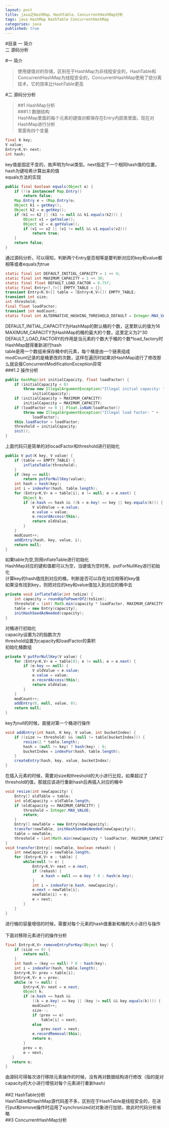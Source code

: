 ```yaml
---
layout: post
title: java之HashMap、HashTable、ConcurrentHashMap分析
tags: java HashMap HashTable ConcurrentHashMap 
categories: java
published: true
---
```


#目录
一 简介</br>
二 源码分析

#一 简介</br>
> 使用键值对的存储，区别在于HashMap为非线程安全的，HashTable和ConcurrentHashMap为线程安全的，ConcurrentHashMap使用了锁分离技术，它的效率比HashTable更高</br>

#二 源码分分析</br>
>##1 HashMap分析</br>
###1.1 数据结构</br>
HashMap里面的每个元素的键值对都保存在Entry内部类里面，现在对HashMap进行分析</br>
里面有四个变量
~~~java
final K key;
V value;
Entry<K,V> next;
int hash;
~~~
key值是固定不变的，故声明为final类型。next指定下一个相同hash值的位置，hash为键哈希计算出来的值</br>
equals方法的实现</br>
~~~java
public final boolean equals(Object o) {
	if (!(o instanceof Map.Entry))
    	return false;
    Map.Entry e = (Map.Entry)o;
    Object k1 = getKey();
    Object k2 = e.getKey();
    if (k1 == k2 || (k1 != null && k1.equals(k2))) {
    	Object v1 = getValue();
        Object v2 = e.getValue();
        if (v1 == v2 || (v1 != null && v1.equals(v2)))
        	return true;
    }
    return false;
}
~~~
通过源码分析，可以得知，判断两个Entry是否相等是要判断对应的key和value都相等或者equals为true</br>
~~~java
static final int DEFAULT_INITIAL_CAPACITY = 1 << 4;
static final int MAXIMUM_CAPACITY = 1 << 30;
static final float DEFAULT_LOAD_FACTOR = 0.75f;
static final Entry<?,?>[] EMPTY_TABLE = {};
transient Entry<K,V>[] table = (Entry<K,V>[]) EMPTY_TABLE;
transient int size;
int threshold;
final float loadFactor;
transient int modCount;
static final int ALTERNATIVE_HASHING_THRESHOLD_DEFAULT = Integer.MAX_VALUE;
~~~
DEFAULT_INITIAL_CAPACITY为HashMap的默认桶的个数，这里默认的值为16</br>
MAXIMUM_CAPACITY为HashMap的桶的最大的个数，这里定义为2^30</br>
DEFAULT_LOAD_FACTORY的作用是当元素的个数大于桶的个数*load_factory时HashMap就得重新进行hash</br>
table是用一个数组来保存桶中的元素，每个桶是由一个链表组成</br>
modCount记录的是桶更改的次数，这样在遍历时如果对HashMap进行了修改那么就会报ConcurrentModificationException异常</br>
###1.2 操作分析
~~~java
public HashMap(int initialCapacity, float loadFactor) {
	if (initialCapacity < 0)
    	throw new IllegalArgumentException("Illegal initial capacity: " +
        	initialCapacity);
    if (initialCapacity > MAXIMUM_CAPACITY)
        initialCapacity = MAXIMUM_CAPACITY;
    if (loadFactor <= 0 || Float.isNaN(loadFactor))
        throw new IllegalArgumentException("Illegal load factor: " +
        	loadFactor);
    this.loadFactor = loadFactor;
    threshold = initialCapacity;
    init();
}
~~~ 
上面代码只是简单的对locadFactor和threshold进行初始化</br>
~~~java
public V put(K key, V value) {
	if (table == EMPTY_TABLE) {
    	inflateTable(threshold);
    }
    if (key == null)
    	return putForNullKey(value);
    int hash = hash(key);
   	int i = indexFor(hash, table.length);
    for (Entry<K,V> e = table[i]; e != null; e = e.next) {
    	Object k;
        if (e.hash == hash && ((k = e.key) == key || key.equals(k))) {
        	V oldValue = e.value;
            e.value = value;
            e.recordAccess(this);
            return oldValue;
        }
    }
    modCount++;
    addEntry(hash, key, value, i);
    return null;
}
~~~
如果table为空,则用inflateTable进行初始化</br>
HashMap对应的键和值都可以为空，当键值为空时用，putForNullKey进行初始化</br>
计算key的hash值找到对应的桶，判断是否可以存在对应相等的key值</br>
如果没有找到key，则把对应的key和value值加入到对应的桶中去</br>
~~~java
private void inflateTable(int toSize) {
	int capacity = roundUpToPowerOf2(toSize);
	threshold = (int) Math.min(capacity * loadFactor, MAXIMUM_CAPACITY + 1);
    table = new Entry[capacity];
    initHashSeedAsNeeded(capacity);
}
~~~
对桶进行初始化</br>
capacity设置为2的指数次方</br>
threshold设置为capacity和loadFactor的乘积</br>
初始化桶数组</br>
~~~java
private V putForNullKey(V value) {
	for (Entry<K,V> e = table[0]; e != null; e = e.next) {
    	if (e.key == null) {
        	V oldValue = e.value;
            e.value = value;
            e.recordAccess(this);
            return oldValue;
        }
    }
    modCount++;
    addEntry(0, null, value, 0);
    return null;
}
~~~
key为null的时候，直接对第一个桶进行操作
~~~java
void addEntry(int hash, K key, V value, int bucketIndex) {
	if ((size >= threshold) && (null != table[bucketIndex])) {
    	resize(2 * table.length);
        hash = (null != key) ? hash(key) : 0;
        bucketIndex = indexFor(hash, table.length);
    }
    createEntry(hash, key, value, bucketIndex);
}
~~~
在插入元素的时候，需要对size和threshold的大小进行比较，如果超过了threshold的值，那就应该进行重新hash后再插入对应的桶中</br>
~~~java
void resize(int newCapacity) {
	Entry[] oldTable = table;
    int oldCapacity = oldTable.length;
    if (oldCapacity == MAXIMUM_CAPACITY) {
    	threshold = Integer.MAX_VALUE;
        return;
    }
    Entry[] newTable = new Entry[newCapacity];
    transfer(newTable, initHashSeedAsNeeded(newCapacity));
    table = newTable;
    threshold = (int)Math.min(newCapacity * loadFactor, MAXIMUM_CAPACITY + 1);
}
void transfer(Entry[] newTable, boolean rehash) {
    int newCapacity = newTable.length;
    for (Entry<K,V> e : table) {
    	while(null != e) {
        	Entry<K,V> next = e.next;
            if (rehash) {
            	e.hash = null == e.key ? 0 : hash(e.key);
            }
            int i = indexFor(e.hash, newCapacity);
            e.next = newTable[i];
            newTable[i] = e;
            e = next;
        }
    }
}
~~~
进行桶的容量增倍的时候，需要对每个元素的hash值重新和桶的大小进行与操作</br></br>
下面对移除元素进行的操作分析</br>
~~~java
final Entry<K,V> removeEntryForKey(Object key) {
	if (size == 0) {
		return null;
    }
    int hash = (key == null) ? 0 : hash(key);
   	int i = indexFor(hash, table.length);
    Entry<K,V> prev = table[i];
    Entry<K,V> e = prev;
    while (e != null) {
    	Entry<K,V> next = e.next;
       	Object k;
        if (e.hash == hash &&
       		((k = e.key) == key || (key != null && key.equals(k)))) {
        	modCount++;
            size--;
            if (prev == e)
            	table[i] = next;
            else
                prev.next = next;
            e.recordRemoval(this);
            return e;
        }
        prev = e;
        e = next;
   }
   return e;
}
~~~
由源码可得每次进行移除元素操作的时候，没有再对数据结构进行修改（指的是对capacity的大小进行增倍对每个元素进行重新hash）</br></br>
##2 HashTable分析</br>
HashTable和HashMap源代码差不多，区别在于HashTable是线程安全的，在进行put和remove操作时运用了synchronized对对象进行加锁，故此时代码分析省略</br>
##3 ConcurrentHashMap分析






